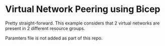 # Virtual Network Peering using Bicep

<p>Pretty straight-forward. This example considers that 2 virtual networks are present in 2 different resource groups.</p>
<p>Paramters file is not added as part of this repo.</p>
